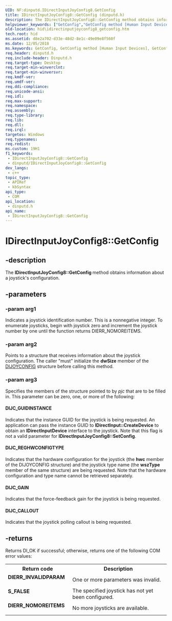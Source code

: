 ```yaml
---
UID: NF:dinputd.IDirectInputJoyConfig8.GetConfig
title: IDirectInputJoyConfig8::GetConfig (dinputd.h)
description: The IDirectInputJoyConfig8::GetConfig method obtains information about a joystick's configuration.
helpviewer_keywords: ["GetConfig","GetConfig method [Human Input Devices]","GetConfig method [Human Input Devices]","IDirectInputJoyConfig8 interface","IDirectInputJoyConfig8 interface [Human Input Devices]","GetConfig method","IDirectInputJoyConfig8.GetConfig","IDirectInputJoyConfig8::GetConfig","di_ref_86a1c8bf-81df-4c68-b646-347785f3584f.xml","dinputd/IDirectInputJoyConfig8::GetConfig","hid.idirectinputjoyconfig8_getconfig"]
old-location: hid\idirectinputjoyconfig8_getconfig.htm
tech.root: hid
ms.assetid: d8e2a702-d33e-48d2-8e1c-49e09e8f560f
ms.date: 12/05/2018
ms.keywords: GetConfig, GetConfig method [Human Input Devices], GetConfig method [Human Input Devices],IDirectInputJoyConfig8 interface, IDirectInputJoyConfig8 interface [Human Input Devices],GetConfig method, IDirectInputJoyConfig8.GetConfig, IDirectInputJoyConfig8::GetConfig, di_ref_86a1c8bf-81df-4c68-b646-347785f3584f.xml, dinputd/IDirectInputJoyConfig8::GetConfig, hid.idirectinputjoyconfig8_getconfig
req.header: dinputd.h
req.include-header: Dinputd.h
req.target-type: Desktop
req.target-min-winverclnt: 
req.target-min-winversvr: 
req.kmdf-ver: 
req.umdf-ver: 
req.ddi-compliance: 
req.unicode-ansi: 
req.idl: 
req.max-support: 
req.namespace: 
req.assembly: 
req.type-library: 
req.lib: 
req.dll: 
req.irql: 
targetos: Windows
req.typenames: 
req.redist: 
ms.custom: 19H1
f1_keywords:
 - IDirectInputJoyConfig8::GetConfig
 - dinputd/IDirectInputJoyConfig8::GetConfig
dev_langs:
 - c++
topic_type:
 - APIRef
 - kbSyntax
api_type:
 - COM
api_location:
 - dinputd.h
api_name:
 - IDirectInputJoyConfig8::GetConfig
---
```


# IDirectInputJoyConfig8::GetConfig


## -description

The <b>IDirectInputJoyConfig8::GetConfig </b>method obtains information about a joystick's configuration.

## -parameters

### -param arg1

Indicates a joystick identification number. This is a nonnegative integer. To enumerate joysticks, begin with joystick zero and increment the joystick number by one until the function returns DIERR_NOMOREITEMS.

### -param arg2

Points to a structure that receives information about the joystick configuration. The caller "must" initialize the <b>dwSize</b> member of the <a href="/windows/desktop/api/dinputd/ns-dinputd-dijoyconfig">DIJOYCONFIG</a> structure before calling this method.

### -param arg3

Specifies the members of the structure pointed to by <i>pjc</i> that are to be filled in.  This parameter can be zero, one, or more of the following: 





#### DIJC_GUIDINSTANCE

Indicates that the instance GUID for the joystick is being requested. An application can pass the instance GUID to <b>IDirectInput::CreateDevice</b> to obtain an <b>IDirectInputDevice</b> interface to the joystick. Note that this flag is not a valid parameter for <b>IDirectInputJoyConfig8::SetConfig</b>. 



#### DIJC_REGHWCONFIGTYPE

Indicates that the hardware configuration for the joystick (the <b>hwc</b> member of the DIJOYCONFIG structure) and the joystick type name (the <b>wszType</b> member of the same structure) are being requested. Note that the hardware configuration and type name cannot be retrieved separately. 



#### DIJC_GAIN

Indicates that the force-feedback gain for the joystick is being requested. 



#### DIJC_CALLOUT

Indicates that the joystick polling callout is being requested.

## -returns

Returns DI_OK if successful; otherwise, returns one of the following COM error values:

<table>
<tr>
<th>Return code</th>
<th>Description</th>
</tr>
<tr>
<td width="40%">
<dl>
<dt><b>DIERR_INVALIDPARAM </b></dt>
</dl>
</td>
<td width="60%">
One or more parameters was invalid. 

</td>
</tr>
<tr>
<td width="40%">
<dl>
<dt><b>S_FALSE </b></dt>
</dl>
</td>
<td width="60%">
The specified joystick has not yet been configured. 

</td>
</tr>
<tr>
<td width="40%">
<dl>
<dt><b>DIERR_NOMOREITEMS </b></dt>
</dl>
</td>
<td width="60%">
No more joysticks are available. 

</td>
</tr>
</table>

